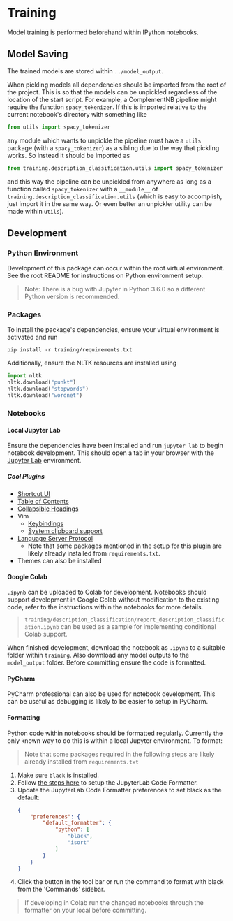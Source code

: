 # Training

Model training is performed beforehand within IPython notebooks.

## Model Saving

The trained models are stored within `../model_output`.

When pickling models all dependencies should be imported from the root of the project. This is so that the models can be unpickled regardless of the location of the start script. For example, a ComplementNB pipeline might require the function `spacy_tokenizer`. If this is imported relative to the current notebook's directory with something like

```python
from utils import spacy_tokenizer
```

any module which wants to unpickle the pipeline must have a `utils` package (with a `spacy_tokenizer`) as a sibling due to the way that pickling works. So instead it should be imported as

```python
from training.description_classification.utils import spacy_tokenizer
```

and this way the pipeline can be unpickled from anywhere as long as a function called `spacy_tokenizer` with a `__module__` of `training.description_classification.utils` (which is easy to accomplish, just import it in the same way. Or even better an unpickler utility can be made within `utils`).

## Development

### Python Environment

Development of this package can occur within the root virtual environment. See the root README for instructions on Python environment setup.

> Note: There is a bug with Jupyter in Python 3.6.0 so a different Python version is recommended.

### Packages

To install the package's dependencies, ensure your virtual environment is activated and run
```shell script
pip install -r training/requirements.txt
```

Additionally, ensure the NLTK resources are installed using
```python
import nltk
nltk.download("punkt")
nltk.download("stopwords")
nltk.download("wordnet")
```

### Notebooks

#### Local Jupyter Lab

Ensure the dependencies have been installed and run `jupyter lab` to begin notebook development. This should open a tab in your browser with the [Jupyter Lab](https://jupyterlab.readthedocs.io/en/stable/) environment.

##### Cool Plugins

- [Shortcut UI](https://github.com/jupyterlab/jupyterlab-shortcutui/)
- [Table of Contents](https://github.com/jupyterlab/jupyterlab-toc)
- [Collapsible Headings](https://github.com/aquirdTurtle/Collapsible_Headings)
- Vim
    - [Keybindings](https://github.com/jwkvam/jupyterlab_vim)
    - [System clipboard support](https://github.com/ianhi/jupyterlab_vim-system-clipboard-support)
- [Language Server Protocol](https://github.com/krassowski/jupyterlab-lsp)
    - Note that some packages mentioned in the setup for this plugin are likely already installed from `requirements.txt`.
- Themes can also be installed

#### Google Colab

`.ipynb` can be uploaded to Colab for development. Notebooks should support development in Google Colab without modification to the existing code, refer to the instructions within the notebooks for more details.

> `training/description_classification/report_description_classification.ipynb` can be used as a sample for implementing conditional Colab support.

When finished development, download the notebook as `.ipynb` to a suitable folder within `training`. Also download any model outputs to the `model_output` folder. Before committing ensure the code is formatted.

#### PyCharm

PyCharm professional can also be used for notebook development. This can be useful as debugging is likely to be easier to setup in PyCharm.

#### Formatting

Python code within notebooks should be formatted regularly. Currently the only known way to do this is within a local Jupyter environment. To format:

> Note that some packages required in the following steps are likely already installed from `requirements.txt`

1. Make sure `black` is installed.
2. Follow [the steps here](https://jupyterlab-code-formatter.readthedocs.io/en/latest/installation.html) to setup the JupyterLab Code Formatter.
3. Update the JupyterLab Code Formatter preferences to set black as the default:
    ```json
    {
        "preferences": {
            "default_formatter": {
                "python": [
                    "black",
                    "isort"
                ]
            }
        }
    }
    ```
4. Click the button in the tool bar or run the command to format with black from the 'Commands' sidebar.

> If developing in Colab run the changed notebooks through the formatter on your local before committing.